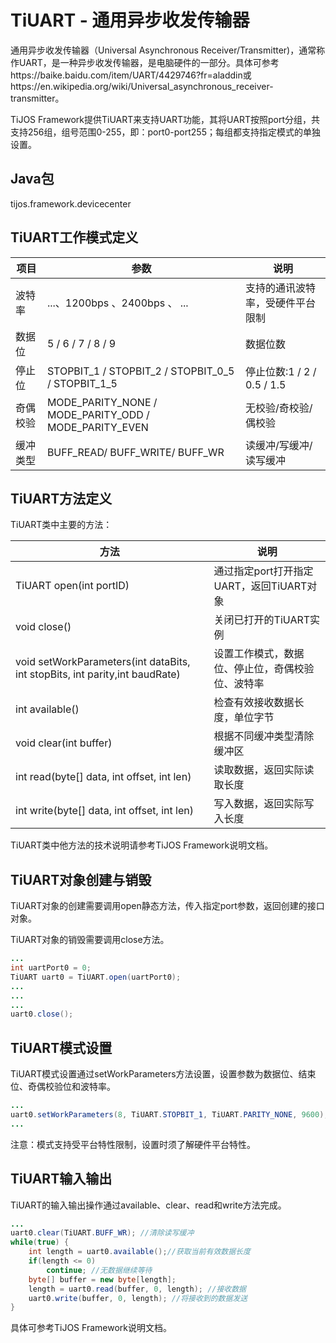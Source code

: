 # TiUART - 通用异步收发传输器

通用异步收发传输器（Universal Asynchronous Receiver/Transmitter)，通常称作UART，是一种异步收发传输器，是电脑硬件的一部分。具体可参考https://baike.baidu.com/item/UART/4429746?fr=aladdin或https://en.wikipedia.org/wiki/Universal_asynchronous_receiver-transmitter。

TiJOS Framework提供TiUART来支持UART功能，其将UART按照port分组，共支持256组，组号范围0-255，即：port0-port255；每组都支持指定模式的单独设置。

## Java包
tijos.framework.devicecenter

## TiUART工作模式定义

| 项目   | 参数                                       | 说明                     |
| ---- | ---------------------------------------- | ---------------------- |
| 波特率  | ...、1200bps 、2400bps 、 ...               | 支持的通讯波特率，受硬件平台限制       |
| 数据位  | 5 / 6 / 7 / 8 / 9                        | 数据位数                   |
| 停止位  | STOPBIT_1 / STOPBIT_2 / STOPBIT_0_5 / STOPBIT_1_5 | 停止位数:1 / 2 / 0.5 / 1.5 |
| 奇偶校验 | MODE_PARITY_NONE / MODE_PARITY_ODD / MODE_PARITY_EVEN | 无校验/奇校验/偶校验            |
| 缓冲类型 | BUFF_READ/ BUFF_WRITE/ BUFF_WR           | 读缓冲/写缓冲/读写缓冲           |



## TiUART方法定义

TiUART类中主要的方法：

| 方法                                       | 说明                          |
| ---------------------------------------- | --------------------------- |
| TiUART open(int portID)                  | 通过指定port打开指定UART，返回TiUART对象 |
| void close()                             | 关闭已打开的TiUART实例              |
| void setWorkParameters(int dataBits, int stopBits, int parity,int baudRate) | 设置工作模式，数据位、停止位，奇偶校验位、波特率    |
| int available()                          | 检查有效接收数据长度，单位字节             |
| void clear(int buffer)                   | 根据不同缓冲类型清除缓冲区               |
| int read(byte[] data, int offset, int len) | 读取数据，返回实际读取长度               |
| int write(byte[] data, int offset, int len) | 写入数据，返回实际写入长度               |

TiUART类中他方法的技术说明请参考TiJOS Framework说明文档。

## TiUART对象创建与销毁

TiUART对象的创建需要调用open静态方法，传入指定port参数，返回创建的接口对象。

TiUART对象的销毁需要调用close方法。

```java
...
int uartPort0 = 0;
TiUART uart0 = TiUART.open(uartPort0);
...
...
...
uart0.close();
```

## TiUART模式设置

TiUART模式设置通过setWorkParameters方法设置，设置参数为数据位、结束位、奇偶校验位和波特率。

```java
...
uart0.setWorkParameters(8, TiUART.STOPBIT_1, TiUART.PARITY_NONE, 9600); //8数据位, 1停止位, 无校验位，波特率9600bps 
...
```

注意：模式支持受平台特性限制，设置时须了解硬件平台特性。

## TiUART输入输出

TiUART的输入输出操作通过available、clear、read和write方法完成。

```java
...
uart0.clear(TiUART.BUFF_WR); //清除读写缓冲
while(true) {
    int length = uart0.available();//获取当前有效数据长度
    if(length <= 0)
        continue; //无数据继续等待
    byte[] buffer = new byte[length];
    length = uart0.read(buffer, 0, length); //接收数据
    uart0.write(buffer, 0, length); //将接收到的数据发送
}
```

具体可参考TiJOS Framework说明文档。